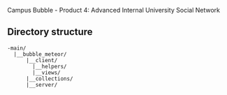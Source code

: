 Campus Bubble - Product 4: Advanced Internal University Social Network

## Directory structure
```
-main/
  |__bubble_meteor/
      |__client/
        |__helpers/
        |__views/
      |__collections/
      |__server/
```
